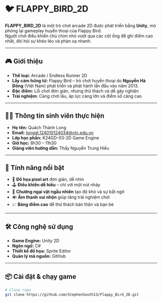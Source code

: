 # 🐦 FLAPPY_BIRD_2D

**FLAPPY_BIRD_2D** là một trò chơi arcade 2D được phát triển bằng **Unity**, mô phỏng lại gameplay huyền thoại của Flappy Bird.  
Người chơi điều khiển chú chim nhỏ vượt qua các cột ống để ghi điểm cao nhất, đòi hỏi sự khéo léo và phản xạ nhanh.

---

## 🎮 Giới thiệu

- **Thể loại:** Arcade / Endless Runner 2D  
- **Lấy cảm hứng từ:** Flappy Bird – trò chơi huyền thoại do **Nguyễn Hà Đông** (Việt Nam) phát triển và phát hành lần đầu vào năm 2013.  
- **Đặc điểm:** Lối chơi đơn giản, nhưng thử thách và dễ gây nghiện  
- **Trải nghiệm:** Càng chơi lâu, áp lực càng lớn và điểm số càng cao

---

## 🧑‍💻 Thông tin sinh viên thực hiện

- **Họ tên:** Quách Thành Long  
- **Email:** longqt.124010124034@vtc.edu.vn 
- **Lớp học phần:** K24GD-03-2D Game Engine  
- **Giờ học:** 8h30 – 11h30  
- **Giảng viên hướng dẫn:** Thầy Nguyễn Trung Hiếu  

---

## 🚀 Tính năng nổi bật

- 🎨 **Đồ họa pixel art** đơn giản, dễ nhìn  
- 🕹️ **Điều khiển dễ hiểu** – chỉ với một nút nhảy  
- 🚧 **Chướng ngại vật ngẫu nhiên** tạo độ khó và sự bất ngờ  
- 🔊 **Âm thanh vui nhộn** giúp tăng trải nghiệm chơi  
- 📈 **Bảng điểm cao** để thử thách bản thân và bạn bè

---

## 🛠️ Công nghệ sử dụng

- **Game Engine:** Unity 2D  
- **Ngôn ngữ:** C#  
- **Thiết kế đồ họa:** Sprite Editor  
- **Quản lý mã nguồn:** GitHub

---

## 📦 Cài đặt & chạy game

```bash
# Clone repo
git clone https://github.com/StephenSouth13/Flappy_Bird_2D.git

